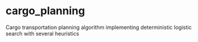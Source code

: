 # cargo_planning
Cargo transportation planning algorithm implementing deterministic logistic search with several heuristics
